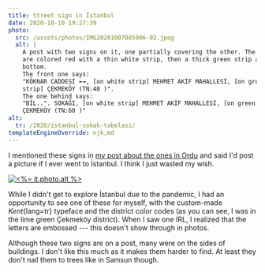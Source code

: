 ```yaml
---
title: Street sign in İstanbul
date: 2020-10-10 19:27:39
photo:
  src: /assets/photos/IMG20201007085906-02.jpeg
  alt: |
    A post with two signs on it, one partially covering the other. The signs
    are colored red with a thin white strip, then a thick green strip at the
    bottom.
    The front one says:
    "KÖKNAR CADDESİ ↞↠, [on white strip] MEHMET AKİF MAHALLESİ, [on green
    strip] ÇEKMEKÖY (TN:40 )".
    The one behind says:
    "BİL..". SOKAĞI, [on white strip] MEHMET AKİF MAHALLESİ, [on green strip]
    ÇEKMEKÖY (TN:60 )"
alt:
  tr: /2020/istanbul-sokak-tabelasi/
templateEngineOverride: njk,md
---
```


I mentioned these signs in [my post about the ones in Ordu][ordu-street-sign] and said I'd post a picture if I ever went to İstanbul. I think I just wasted my wish.

[![<%= it.photo.alt %>](<%= it.photo.src %>)](<%= it.photo.src %>)

While I didn't get to explore İstanbul due to the pandemic, I had an opportunity to see one of these for myself, with the custom-made _Kent_{lang=tr} typeface and the district color codes (as you can see, I was in the lime green Çekmeköy district). When I saw one IRL, I realized that the letters are embossed --- this doesn't show through in photos.

Although these two signs are on a post, many were on the sides of buildings. I don't like this much as it makes them harder to find. At least they don't nail them to trees like in Samsun though.

[ordu-street-sign]:		/2020/ordu-street-sign/

